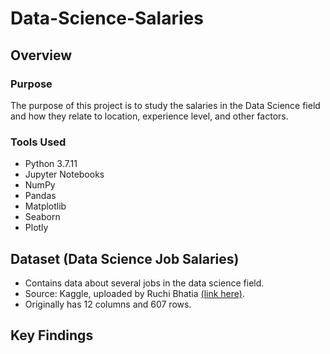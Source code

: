 # Data-Science-Salaries

## Overview
### Purpose
The purpose of this project is to study the salaries in the Data Science field and how they relate to location, experience level, and other factors.
### Tools Used
- Python 3.7.11
- Jupyter Notebooks
- NumPy
- Pandas
- Matplotlib
- Seaborn
- Plotly

## Dataset (Data Science Job Salaries)
- Contains data about several jobs in the data science field.
- Source: Kaggle, uploaded by Ruchi Bhatia [(link here)](https://www.kaggle.com/datasets/ruchi798/data-science-job-salaries).
- Originally has 12 columns and 607 rows.

## Key Findings

